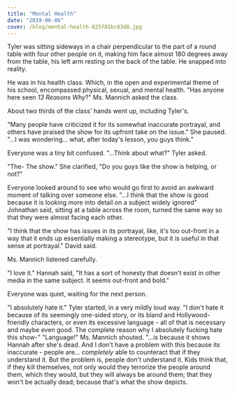 ```yaml
---
title: "Mental Health"
date: "2019-06-06"
cover: /blog/mental-health-825f81bc83d8.jpg
---
```


Tyler was sitting sideways in a chair perpendicular to the part of a round table with four other people on it, making him face almost 180 degrees away from the table, his left arm resting on the back of the table. He snapped into reality.

He was in his health class. Which, in the open and experimental theme of his school, encompassed physical, sexual, and mental health. "Has anyone here seen *13 Reasons Why*?" Ms. Mannich asked the class.

About two thirds of the class' hands went up, including Tyler's.

"Many people have criticized it for its somewhat inaccurate portrayal, and others have praised the show for its upfront take on the issue." She paused. "...I was wondering... what, after today's lesson, you guys think."

Everyone was a tiny bit confused. "...Think about what?" Tyler asked.

"The- The show." She clarified, "Do you guys like the show is helping, or not?"

Everyone looked around to see who would go first to avoid an awkward moment of talking over someone else. "...I think that the show is good because it is looking more into detail on a subject widely ignored" Johnathan said, sitting at a table across the room, turned the same way so that they were almost facing each other.

"I think that the show has issues in its portrayal, like, it's too out-front in a way that it ends up essentially making a stereotype, but it is useful in that sense at portrayal." David said.

Ms. Mannich listened carefully.

"I love it." Hannah said, "It has a sort of honesty that doesn't exist in other media in the same subject. It seems out-front and bold."

Everyone was quiet, waiting for the next person.

"I absolutely hate it." Tyler started, in a very mildly loud way. "I don't hate it because of its seemingly one-sided story, or its bland and Hollywood-friendly characters, or even its excessive language - all of that is necessary and maybe even good. The complete reason why I absolutely fucking hate this show-" "Language!" Ms. Mannich shouted. "...is because it shows Hannah after she's dead. And I don't have a problem with this because its inaccurate - people are... *completely* able to counteract that if they understand it. But the problem is, people don't understand it. Kids think that, if they kill themselves, not only would they terrorize the people around them, which they would, but they will always be around them; that they won't be actually dead; because that's what the show depicts.
